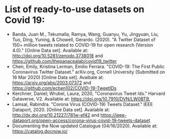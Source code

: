 # List of ready-to-use datasets on Covid 19: 

* Banda, Juan M., Tekumalla, Ramya, Wang, Guanyu, Yu, Jingyuan, Liu, Tuo, Ding, Yuning, & Chowell, Gerardo. (2020). "A Twitter Dataset of 150+ million tweets related to COVID-19 for open research (Version 4.0)." [Online Data set]. Available at: <http://doi.org/10.5281/zenodo.3738018> and  <https://github.com/thepanacealab/covid19_twitter>
* Chen, Emily, Kristina Lerman, Emilio Ferrara. "COVID-19: The First Public Coronavirus Twitter Dataset." arXiv.org, Cornell University (Submitted on 16 Mar 2020) [Online Data set]. Avaibale at: <https://arxiv.org/abs/2003.07372> and <https://github.com/echen102/COVID-19-TweetIDs>
* Kerchner, Daniel; Wrubel, Laura, 2020, "Coronavirus Tweet Ids." Harvard Dataverse, V2. Available at: https://doi.org/10.7910/DVN/LW0BTB, 
* Lamsal, Rabindra.  "Corona Virus (COVID-19) Tweets Dataset." IEEE Dataport, 2020. [Online Data set]. Available at: <http://dx.doi.org/10.21227/781w-ef42> and <https://ieee-dataport.org/open-access/corona-virus-covid-19-tweets-dataset>
* Documenting the Now updated Catalogue (04/16/2020). Available at: <https://catalog.docnow.io/>

